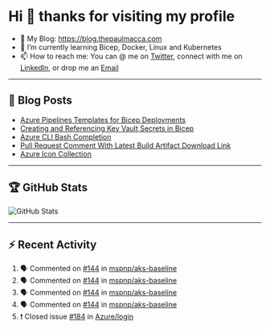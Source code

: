 # Hi 👋 thanks for visiting my profile

- 💬 My Blog: <https://blog.thepaulmacca.com>
- 🌱 I’m currently learning Bicep, Docker, Linux and Kubernetes
- 📫 How to reach me: You can @ me on [Twitter](https://twitter.com/thepaulmacca), connect with me on [LinkedIn](https://www.linkedin.com/in/thepaulmacca/), or drop me an [Email](mailto:pm@thepaulmacca.com)

---

## :blue_book: Blog Posts
<!-- BLOG-POST-LIST:START -->
- [Azure Pipelines Templates for Bicep Deployments](https://blog.thepaulmacca.com/azure-pipelines-templates-for-bicep-deployments/)
- [Creating and Referencing Key Vault Secrets in Bicep](https://blog.thepaulmacca.com/creating-and-referencing-key-vault-secrets-in-bicep/)
- [Azure CLI Bash Completion](https://blog.thepaulmacca.com/azure-cli-bash-completion/)
- [Pull Request Comment With Latest Build Artifact Download Link](https://blog.thepaulmacca.com/pull-request-comment-with-latest-build-artifact-download-link/)
- [Azure Icon Collection](https://blog.thepaulmacca.com/azure-icon-collection/)
<!-- BLOG-POST-LIST:END -->

---

## :trophy: GitHub Stats

![GitHub Stats](https://github-readme-stats.vercel.app/api?username=thepaulmacca&count_private=true&show_icons=true&theme=dark)

---

## :zap: Recent Activity

<!--START_SECTION:activity-->
1. 🗣 Commented on [#144](https://github.com/mspnp/aks-baseline/issues/144) in [mspnp/aks-baseline](https://github.com/mspnp/aks-baseline)
2. 🗣 Commented on [#144](https://github.com/mspnp/aks-baseline/issues/144) in [mspnp/aks-baseline](https://github.com/mspnp/aks-baseline)
3. 🗣 Commented on [#144](https://github.com/mspnp/aks-baseline/issues/144) in [mspnp/aks-baseline](https://github.com/mspnp/aks-baseline)
4. 🗣 Commented on [#144](https://github.com/mspnp/aks-baseline/issues/144) in [mspnp/aks-baseline](https://github.com/mspnp/aks-baseline)
5. ❗️ Closed issue [#184](https://github.com/Azure/login/issues/184) in [Azure/login](https://github.com/Azure/login)
<!--END_SECTION:activity-->
